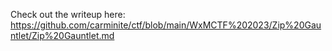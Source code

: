 Check out the writeup here: <https://github.com/carminite/ctf/blob/main/WxMCTF%202023/Zip%20Gauntlet/Zip%20Gauntlet.md>
